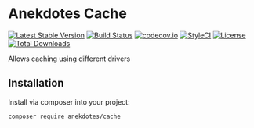 # Anekdotes Cache

[![Latest Stable Version](https://poser.pugx.org/anekdotes/cache/v/stable)](https://packagist.org/packages/anekdotes/cache)
[![Build Status](https://travis-ci.org/anekdotes/cache.svg)](https://travis-ci.org/anekdotes/cache)
[![codecov.io](https://codecov.io/github/anekdotes/cache/coverage.svg?branch=master)](https://codecov.io/github/anekdotes/cache?branch=master)
[![StyleCI](https://styleci.io/repos/58052897/shield?style=flat)](https://styleci.io/repos/58052897)
[![License](https://poser.pugx.org/anekdotes/cache/license)](https://packagist.org/packages/anekdotes/cache)
[![Total Downloads](https://poser.pugx.org/anekdotes/cache/downloads)](https://packagist.org/packages/anekdotes/cache)

Allows caching using different drivers

## Installation

Install via composer into your project:

    composer require anekdotes/cache
